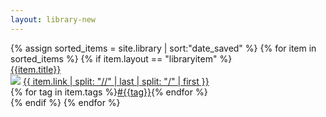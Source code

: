 ```yaml
---
layout: library-new
---
```


<!--Table-->
<div class="w-100 center flex flex-wrap">
<div class="mw8 w-100 center">
{% assign sorted_items = site.library | sort:"date_saved" %}
{% for item in sorted_items %}
{% if item.layout == "libraryitem" %}
<div class="pa3 mv3 w-100 br1 bg-newmba-offwhite item" data-item-title="{{item.title}}" data-item-source="{{item.link}}">
<div class="flex w-100 items-center">
<a class="link black w-40 b itemtitle" href="{{item.url}}">{{item.title}}</a>
<div class="w-30 f7"><div class="flex"><img class="mr2 v-mid" src="https://www.google.com/s2/favicons?domain={{item.link}}"> <span class="black-70 i"><a class="link black" href="{{item.url}}">{{ item.link | split: "//" | last | split: "/" | first }}</a></span></div></div>
<div class="w-10"></div>
<div class="w-20 f7">{% for tag in item.tags %}<a href="/tag" class="link newmba-purple b">#{{tag}}</a>{% endfor %}</div>
</div>
</div>
{% endif %}
{% endfor %}
</div>
</div>